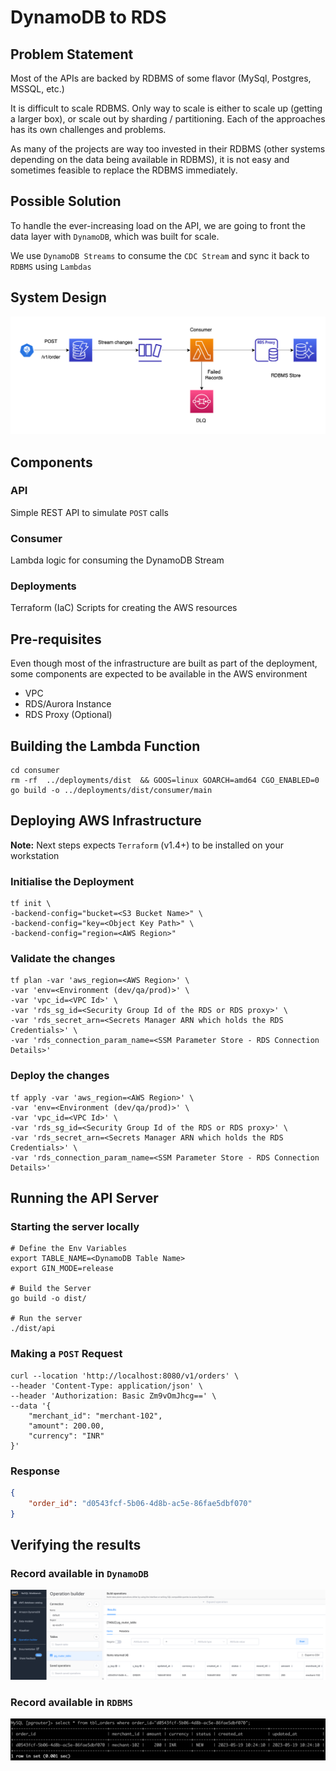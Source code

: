 # DynamoDB to RDS

## Problem Statement

Most of the APIs are backed by RDBMS of some flavor (MySql, Postgres, MSSQL, etc.)

It is difficult to scale RDBMS. Only way to scale is either to scale up (getting a larger box), 
or scale out by sharding / partitioning. Each of the approaches has its own challenges and problems.

As many of the projects are way too invested in their RDBMS (other systems depending on the data being available in RDBMS),
it is not easy and sometimes feasible to replace the RDBMS immediately.

## Possible Solution

To handle the ever-increasing load on the API, we are going to front the data layer with `DynamoDB`, which was built for scale.

We use `DynamoDB Streams` to consume the `CDC Stream` and sync it back to `RDBMS` using `Lambdas`

## System Design

![System Design](docs/concept.drawio.png)

## Components

### API

Simple REST API to simulate `POST` calls

### Consumer

Lambda logic for consuming the DynamoDB Stream

### Deployments

Terraform (IaC) Scripts for creating the AWS resources

## Pre-requisites

Even though most of the infrastructure are built as part of the deployment, 
some components are expected to be available in the AWS environment

* VPC
* RDS/Aurora Instance
* RDS Proxy (Optional)

## Building the Lambda Function

```shell
cd consumer
rm -rf  ../deployments/dist  && GOOS=linux GOARCH=amd64 CGO_ENABLED=0 go build -o ../deployments/dist/consumer/main
```

## Deploying AWS Infrastructure

**Note:** Next steps expects `Terraform` (v1.4+) to be installed on your workstation

### Initialise the Deployment

```shell
tf init \
-backend-config="bucket=<S3 Bucket Name>" \
-backend-config="key=<Object Key Path>" \
-backend-config="region=<AWS Region>"
```

### Validate the changes

```shell
tf plan -var 'aws_region=<AWS Region>' \
-var 'env=<Environment (dev/qa/prod)>' \
-var 'vpc_id=<VPC Id>' \
-var 'rds_sg_id=<Security Group Id of the RDS or RDS proxy>' \
-var 'rds_secret_arn=<Secrets Manager ARN which holds the RDS Credentials>' \
-var 'rds_connection_param_name=<SSM Parameter Store - RDS Connection Details>'
```

### Deploy the changes

```shell
tf apply -var 'aws_region=<AWS Region>' \
-var 'env=<Environment (dev/qa/prod)>' \
-var 'vpc_id=<VPC Id>' \
-var 'rds_sg_id=<Security Group Id of the RDS or RDS proxy>' \
-var 'rds_secret_arn=<Secrets Manager ARN which holds the RDS Credentials>' \
-var 'rds_connection_param_name=<SSM Parameter Store - RDS Connection Details>'
```

## Running the API Server

### Starting the server locally

```shell
# Define the Env Variables
export TABLE_NAME=<DynamoDB Table Name>
export GIN_MODE=release

# Build the Server
go build -o dist/

# Run the server
./dist/api
```
### Making a `POST` Request

```shell
curl --location 'http://localhost:8080/v1/orders' \
--header 'Content-Type: application/json' \
--header 'Authorization: Basic Zm9vOmJhcg==' \
--data '{
    "merchant_id": "merchant-102",
    "amount": 200.00,
    "currency": "INR"
}'
```

### Response 

```json
{
    "order_id": "d0543fcf-5b06-4d8b-ac5e-86fae5dbf070"
}
```

## Verifying the results

### Record available in `DynamoDB`

![Results In DynamoDB](docs/record_in_ddb.png)

### Record available in `RDBMS`

![Results in RDBMS](docs/results_in_db.png)
